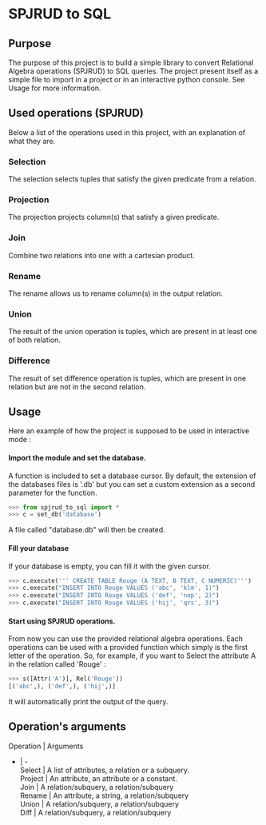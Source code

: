 # SPJRUD to SQL

## Purpose
The purpose of this project is to build a simple library to convert Relational Algebra operations (SPJRUD) to SQL queries. The project present itself as a simple file to import in a project or in an interactive python console. See Usage for more information.

## Used operations (SPJRUD)
Below a list of the operations used in this project, with an explanation of what they are.

### Selection
The selection selects tuples that satisfy the given predicate from a relation.

### Projection
The projection projects column(s) that satisfy a given predicate.

### Join
Combine two relations into one with a cartesian product.

### Rename
The rename allows us to rename column(s) in the output relation.

### Union
The result of the union operation is tuples, which are present in at least one of both relation.

### Difference
The result of set difference operation is tuples, which are present in one relation but are not in the second relation.

## Usage

Here an example of how the project is supposed to be used in interactive mode : 

#### Import the module and set the database.
A function is included to set a database cursor. By default, the extension of the databases files is '.db' but you can set a custom extension as a second parameter for the function.

```python
>>> from spjrud_to_sql import *
>>> c = set_db('database')
```
A file called "database.db" will then be created.
#### Fill your database
If your database is empty, you can fill it with the given cursor.
```python
>>> c.execute(''' CREATE TABLE Rouge (A TEXT, B TEXT, C NUMERIC)''')
>>> c.execute("INSERT INTO Rouge VALUES ('abc', 'klm', 1)")
>>> c.execute("INSERT INTO Rouge VALUES ('def', 'nop', 2)")
>>> c.execute("INSERT INTO Rouge VALUES ('hij', 'qrs', 3)")
```
#### Start using SPJRUD operations.
From now you can use the provided relational algebra operations. Each operations can be used with a provided function which simply is the first letter of the operation. So, for example, if you want to Select the attribute A in the relation called 'Rouge' :
```python
>>> s([Attr('A')], Rel('Rouge'))
[('abc',), ('def',), ('hij',)]
```
It will automatically print the output of the query.

## Operation's arguments

Operation | Arguments  
- | -  
Select | A list of attributes, a relation or a subquery.  
Project | An attribute, an attribute or a constant.  
Join | A relation/subquery, a relation/subquery  
Rename | An attribute, a string, a relation/subquery  
Union | A relation/subquery, a relation/subquery  
Diff |  A relation/subquery, a relation/subquery
